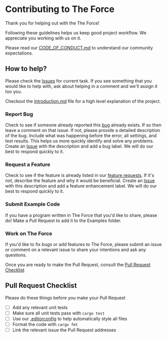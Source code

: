 # Contributing to The Force

Thank you for helping out with the The Force!

Following these guidelines helps us keep good project workflow. We appreciate you working with us on it. 

Please read our [CODE_OF_CONDUCT.md](CODE_OF_CONDUCT.md) to understand our community expectations.

## How to help?

Please check the [Issues][Issues] for current task. If you see something that you would like to help with, ask about helping in a comment and we'll assign it too you.

Checkout the [introduction.md](docs/introduction.md) file for a high level explanation of the project.

### Report Bug 

Check to see if someone already reported this [bug][Bug Issues] already exists. If so then leave a comment on that issue. If not, please provide a detailed description of the bug. Include what was happening before the error, all settings, and test results. This helps us more quickly identify and solve any problems. Create an [Issue][Issues] with the description and add a bug label. We will do our best to respond quickly to it. 

### Request a Feature

Check to see if the feature is already listed in our [feature requests][Feature Issues]. If it's not, describe the feature and why it would be beneficial. Create an [Issue][Issues] with this description and add a feature enhancement label. We will do our best to respond quickly to it. 

### Submit Example Code

If you have a program written in The Force that you'd like to share, please do! Make a Pull Request to add it to the Examples folder.

### Work on The Force

If you'd like to fix bugs or add features to The Force, please submit an issue or comment on a relevant issue to share your intentions and ask any questions. 

Once you are ready to make the Pull Request, consult the [Pull Request Checklist](#Pull-Request-Checklist)

## Pull Request Checklist

Please do these things before you make your Pull Request

- [ ] Add any relevant unit tests
- [ ] Make sure all unit tests pass with `cargo test`
- [ ] Use our [.editorconfig](.editorconfig) to help automatically style all files
- [ ] Format the code with `cargo fmt`
- [ ] Link the relevant issue the Pull Request addresses

[Issues]: https://github.com/mirdaki/theforce/issues?q=is%3Aissue+is%3Aopen+sort%3Aupdated-desc
[Bug Issues]: https://github.com/mirdaki/theforce/labels/bug
[Feature Issues]: https://github.com/mirdaki/theforce/labels/enhancement
